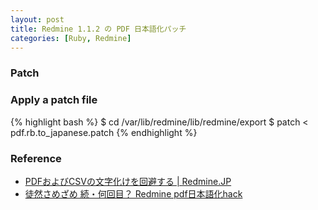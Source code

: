 ```yaml
---
layout: post
title: Redmine 1.1.2 の PDF 日本語化パッチ
categories: [Ruby, Redmine]
---
```


### Patch

<script src="http://gist.github.com/882743.js?file=pdf.rb.to_japanese.patch"></script>


### Apply a patch file

{% highlight bash %}
$ cd /var/lib/redmine/lib/redmine/export
$ patch < pdf.rb.to_japanese.patch
{% endhighlight %}


### Reference

- [PDFおよびCSVの文字化けを回避する | Redmine.JP](http://redmine.jp/faq/general/pdfcsv/ "PDFおよびCSVの文字化けを回避する | Redmine.JP")
- [徒然さめざめ 続・何回目？ Redmine pdf日本語化hack](http://fmkt.blog65.fc2.com/blog-entry-148.html "徒然さめざめ 続・何回目？ Redmine pdf日本語化hack")
